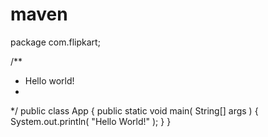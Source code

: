 # maven
package com.flipkart;

/**
 * Hello world!
 *
 */
public class App 
{
    public static void main( String[] args )
    {
        System.out.println( "Hello World!" );
    }
}
